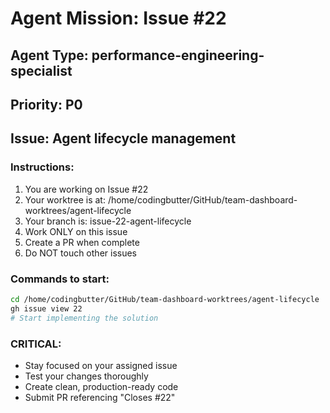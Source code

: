 # Agent Mission: Issue #22

## Agent Type: performance-engineering-specialist
## Priority: P0
## Issue: Agent lifecycle management

### Instructions:
1. You are working on Issue #22
2. Your worktree is at: /home/codingbutter/GitHub/team-dashboard-worktrees/agent-lifecycle
3. Your branch is: issue-22-agent-lifecycle
4. Work ONLY on this issue
5. Create a PR when complete
6. Do NOT touch other issues

### Commands to start:
```bash
cd /home/codingbutter/GitHub/team-dashboard-worktrees/agent-lifecycle
gh issue view 22
# Start implementing the solution
```

### CRITICAL:
- Stay focused on your assigned issue
- Test your changes thoroughly
- Create clean, production-ready code
- Submit PR referencing "Closes #22"
